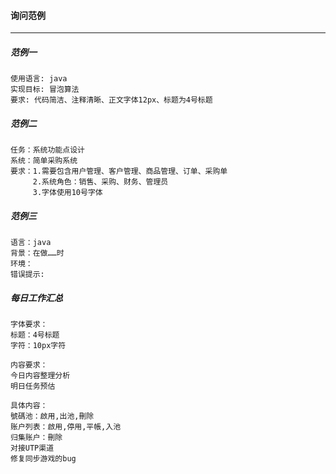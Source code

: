 #### 询问范例
---
##### 范例一
```
使用语言: java
实现目标: 冒泡算法
要求: 代码简洁、注释清晰、正文字体12px、标题为4号标题
```
##### 范例二
```
任务：系统功能点设计
系统：简单采购系统
要求：1.需要包含用户管理、客户管理、商品管理、订单、采购单
     2.系统角色：销售、采购、财务、管理员
     3.字体使用10号字体
```
##### 范例三
```
语言：java
背景：在做……时
环境：
错误提示: 
```
##### 每日工作汇总
```
字体要求：
标题：4号标题
字符：10px字符

内容要求：
今日内容整理分析
明日任务预估

具体内容：
號碼池：啟用,出池,刪除
账户列表：啟用,停用,平帳,入池
归集账户：刪除
对接UTP渠道
修复同步游戏的bug
```
